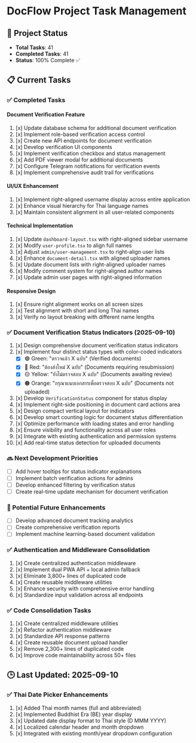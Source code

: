 # DocFlow Project Task Management

## 🚀 Project Status
- **Total Tasks**: 41
- **Completed Tasks**: 41
- **Status**: 100% Complete ✅

## 📋 Current Tasks

### ✅ Completed Tasks

#### Document Verification Feature
1. [x] Update database schema for additional document verification
2. [x] Implement role-based verification access control
3. [x] Create new API endpoints for document verification
4. [x] Develop verification UI components
5. [x] Implement verification checkbox and status management
6. [x] Add PDF viewer modal for additional documents
7. [x] Configure Telegram notifications for verification events
8. [x] Implement comprehensive audit trail for verifications

#### UI/UX Enhancement
1. [x] Implement right-aligned username display across entire application
2. [x] Enhance visual hierarchy for Thai language names
3. [x] Maintain consistent alignment in all user-related components

#### Technical Implementation
1. [x] Update `dashboard-layout.tsx` with right-aligned sidebar username
2. [x] Modify `user-profile.tsx` to align full names
3. [x] Adjust `admin/user-management.tsx` to right-align user lists
4. [x] Enhance `document-detail.tsx` with aligned uploader names
5. [x] Update document lists with right-aligned uploader names
6. [x] Modify comment system for right-aligned author names
7. [x] Update admin user pages with right-aligned information

#### Responsive Design
1. [x] Ensure right alignment works on all screen sizes
2. [x] Test alignment with short and long Thai names
3. [x] Verify no layout breaking with different name lengths

### ✅ Document Verification Status Indicators (2025-09-10)
1. [x] Design comprehensive document verification status indicators
2. [x] Implement four distinct status types with color-coded indicators
    - [x] 🟢 Green: "ตรวจแล้ว X ฉบับ" (Verified documents)
    - [x] 🔴 Red: "ต้องส่งใหม่ X ฉบับ" (Documents requiring resubmission)
    - [x] 🟡 Yellow: "ยังไม่ตรวจสอบ X ฉบับ" (Documents awaiting review)
    - [x] 🟠 Orange: "กรุณาแนบเอกสารเพื่อตรวจสอบ X ฉบับ" (Documents not uploaded)
3. [x] Develop `VerificationStatus` component for status display
4. [x] Implement right-side positioning in document card actions area
5. [x] Design compact vertical layout for indicators
6. [x] Develop smart counting logic for document status differentiation
7. [x] Optimize performance with loading states and error handling
8. [x] Ensure visibility and functionality across all user roles
9. [x] Integrate with existing authentication and permission systems
10. [x] Add real-time status detection for uploaded documents

### 🔜 Next Development Priorities
- [ ] Add hover tooltips for status indicator explanations
- [ ] Implement batch verification actions for admins
- [ ] Develop enhanced filtering by verification status
- [ ] Create real-time update mechanism for document verification

### 🚧 Potential Future Enhancements
- [ ] Develop advanced document tracking analytics
- [ ] Create comprehensive verification reports
- [ ] Implement machine learning-based document validation

### ✅ Authentication and Middleware Consolidation
1. [x] Create centralized authentication middleware
2. [x] Implement dual PWA API + local admin fallback
3. [x] Eliminate 3,800+ lines of duplicated code
4. [x] Create reusable middleware utilities
5. [x] Enhance security with comprehensive error handling
6. [x] Standardize input validation across all endpoints

### ✅ Code Consolidation Tasks
1. [x] Create centralized middleware utilities
2. [x] Refactor authentication middleware
3. [x] Standardize API response patterns
4. [x] Create reusable document upload handler
5. [x] Remove 2,300+ lines of duplicated code
6. [x] Improve code maintainability across 50+ files

## 🕒 Last Updated: 2025-09-10

### ✅ Thai Date Picker Enhancements
1. [x] Added Thai month names (full and abbreviated)
2. [x] Implemented Buddhist Era (BE) year display
3. [x] Updated date display format to Thai style (D MMM YYYY)
4. [x] Localized calendar header and month dropdown
5. [x] Integrated with existing month/year dropdown configuration
